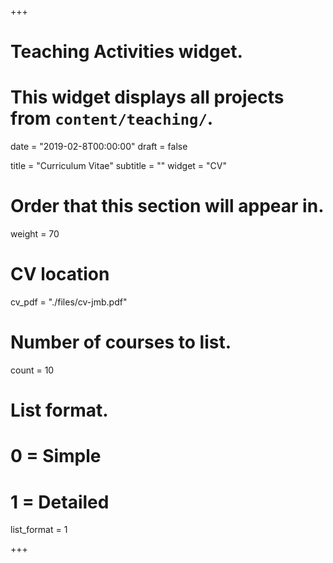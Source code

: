 +++
# Teaching Activities widget.
# This widget displays all projects from `content/teaching/`.

date = "2019-02-8T00:00:00"
draft = false

title = "Curriculum Vitae"
subtitle = ""
widget = "CV"

# Order that this section will appear in.
weight = 70

# CV location
cv_pdf = "./files/cv-jmb.pdf"

# Number of courses to list.
count = 10

# List format.
#   0 = Simple
#   1 = Detailed
list_format = 1

+++
